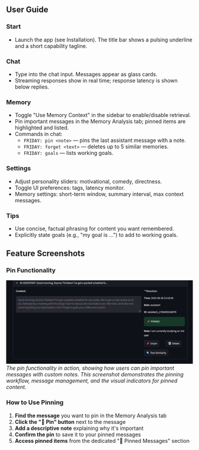 ## User Guide

### Start
- Launch the app (see Installation). The title bar shows a pulsing underline and a short capability tagline.

### Chat
- Type into the chat input. Messages appear as glass cards.
- Streaming responses show in real time; response latency is shown below replies.

### Memory
- Toggle "Use Memory Context" in the sidebar to enable/disable retrieval.
- Pin important messages in the Memory Analysis tab; pinned items are highlighted and listed.
- Commands in chat:
  - `FRIDAY: pin <note>` — pins the last assistant message with a note.
  - `FRIDAY: forget <text>` — deletes up to 5 similar memories.
  - `FRIDAY: goals` — lists working goals.

### Settings
- Adjust personality sliders: motivational, comedy, directness.
- Toggle UI preferences: tags, latency monitor.
- Memory settings: short-term window, summary interval, max context messages.

### Tips
- Use concise, factual phrasing for content you want remembered.
- Explicitly state goals (e.g., "my goal is …") to add to working goals.

## Feature Screenshots

### Pin Functionality
![Pin Message Interface](screenshot/pin-functionality.jpeg)
*The pin functionality in action, showing how users can pin important messages with custom notes. This screenshot demonstrates the pinning workflow, message management, and the visual indicators for pinned content.*

### How to Use Pinning
1. **Find the message** you want to pin in the Memory Analysis tab
2. **Click the "📌 Pin" button** next to the message
3. **Add a descriptive note** explaining why it's important
4. **Confirm the pin** to save it to your pinned messages
5. **Access pinned items** from the dedicated "📌 Pinned Messages" section

